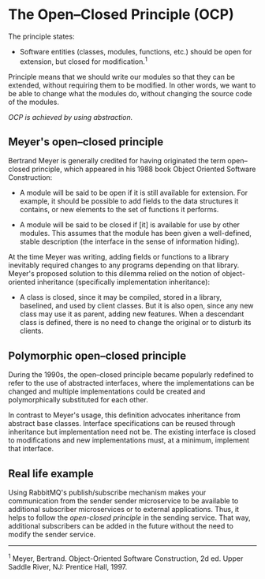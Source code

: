 # The Open–Closed Principle (OCP)

The principle states:

- Software entities (classes, modules, functions, etc.) should be open for extension, but closed for modification.<sup>1</sup>

Principle means that we should write our modules so that they can be extended, without requiring them to be modified. In other words, we want to be able to change what the modules do, without changing the source code of the modules.

*OCP is achieved by using abstraction.*

## Meyer's open–closed principle

Bertrand Meyer is generally credited for having originated the term open–closed principle, which appeared in his 1988 book Object Oriented Software Construction:

- A module will be said to be open if it is still available for extension. For example, it should be possible to add fields to the data structures it contains, or new elements to the set of functions it performs.

- A module will be said to be closed if [it] is available for use by other modules. This assumes that the module has been given a well-defined, stable description (the interface in the sense of information hiding).

At the time Meyer was writing, adding fields or functions to a library inevitably required changes to any programs depending on that library. Meyer's proposed solution to this dilemma relied on the notion of object-oriented inheritance (specifically implementation inheritance):

- A class is closed, since it may be compiled, stored in a library, baselined, and used by client classes. But it is also open, since any new class may use it as parent, adding new features. When a descendant class is defined, there is no need to change the original or to disturb its clients.

## Polymorphic open–closed principle

During the 1990s, the open–closed principle became popularly redefined to refer to the use of abstracted interfaces, where the implementations can be changed and multiple implementations could be created and polymorphically substituted for each other.

In contrast to Meyer's usage, this definition advocates inheritance from abstract base classes. Interface specifications can be reused through inheritance but implementation need not be. The existing interface is closed to modifications and new implementations must, at a minimum, implement that interface.

## Real life example

Using RabbitMQ's publish/subscribe mechanism makes your communication from the sender sender microservice to be available to additional subscriber microservices or to external applications. Thus, it helps to follow the *open-closed principle* in the sending service. That way, additional subscribers can be added in the future without the need to modify the sender service.

<hr>

<sup>1</sup> Meyer, Bertrand. Object-Oriented Software Construction, 2d ed. Upper Saddle River, NJ: Prentice Hall, 1997.
